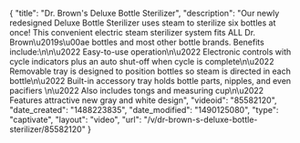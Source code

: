 {
    "title": "Dr. Brown's Deluxe Bottle Sterilizer",
    "description": "Our newly redesigned Deluxe Bottle Sterilizer uses steam to sterilize six bottles at once! This convenient electric steam sterilizer system fits ALL Dr. Brown\u2019s\u00ae bottles and most other bottle brands. Benefits include:\n\n\u2022 Easy-to-use operation\n\u2022 Electronic controls with cycle indicators plus an auto shut-off when cycle is complete\n\u2022 Removable tray is designed to position bottles so steam is directed in each bottle\n\u2022 Built-in accessory tray holds bottle parts, nipples, and even pacifiers \n\u2022 Also includes tongs and measuring cup\n\u2022 Features attractive new gray and white design",
    "videoid": "85582120",
    "date_created": "1488223835",
    "date_modified": "1490125080",
    "type": "captivate",
    "layout": "video",
    "url": "\/v\/dr-brown-s-deluxe-bottle-sterilizer\/85582120"
}